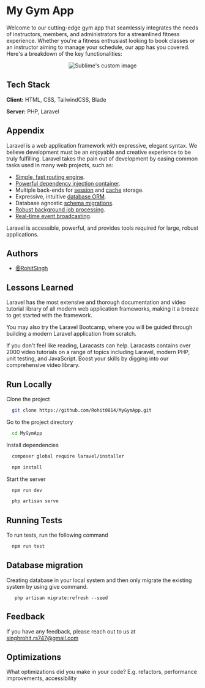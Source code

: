 
# My Gym App

Welcome to our cutting-edge gym app that seamlessly integrates the needs of instructors, members, and administrators for a streamlined fitness experience. Whether you're a fitness enthusiast looking to book classes or an instructor aiming to manage your schedule, our app has you covered. Here's a breakdown of the key functionalities:


<p align="center">
  <img src="[https://img.freepik.com/premium-vector/letter-g-logo-design-luxury-g-letter-logotype-sign-vector-template_754537-286.jpg]" alt="Sublime's custom image"/>
</p>



## Tech Stack

**Client:** HTML, CSS, TailwindCSS, Blade

**Server:** PHP, Laravel


## Appendix

Laravel is a web application framework with expressive, elegant syntax. We believe development must be an enjoyable and creative experience to be truly fulfilling. Laravel takes the pain out of development by easing common tasks used in many web projects, such as:

- [Simple, fast routing engine](https://laravel.com/docs/routing).
- [Powerful dependency injection container](https://laravel.com/docs/container).
- Multiple back-ends for [session](https://laravel.com/docs/session) and [cache](https://laravel.com/docs/cache) storage.
- Expressive, intuitive [database ORM](https://laravel.com/docs/eloquent).
- Database agnostic [schema migrations](https://laravel.com/docs/migrations).
- [Robust background job processing](https://laravel.com/docs/queues).
- [Real-time event broadcasting](https://laravel.com/docs/broadcasting).

Laravel is accessible, powerful, and provides tools required for large, robust applications.

## Authors

- [@RohitSingh](https://github.com/Rohit0814)


## Lessons Learned

Laravel has the most extensive and thorough documentation and video tutorial library of all modern web application frameworks, making it a breeze to get started with the framework.

You may also try the Laravel Bootcamp, where you will be guided through building a modern Laravel application from scratch.

If you don't feel like reading, Laracasts can help. Laracasts contains over 2000 video tutorials on a range of topics including Laravel, modern PHP, unit testing, and JavaScript. Boost your skills by digging into our comprehensive video library.


## Run Locally

Clone the project

```bash
  git clone https://github.com/Rohit0814/MyGymApp.git
```

Go to the project directory

```bash
  cd MyGymApp
```

Install dependencies

```bash
  composer global require laravel/installer

  npm install
```

Start the server

```bash
  npm run dev

  php artisan serve
```


## Running Tests

To run tests, run the following command

```bash
  npm run test
```


## Database migration

Creating database in your local system and then only migrate the existing system by using give command.

```
   php artisan migrate:refresh --seed

```


## Feedback

If you have any feedback, please reach out to us at singhrohit.rs747@gmail.com


## Optimizations

What optimizations did you make in your code? E.g. refactors, performance improvements, accessibility

